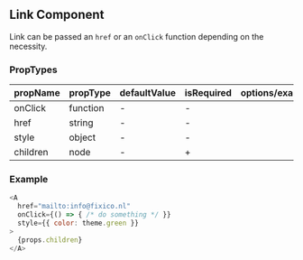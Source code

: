## Link Component

Link can be passed an `href` or an `onClick` function depending on the necessity.

### PropTypes

| propName | propType | defaultValue | isRequired | options/example |
|----------|----------|--------------|------------|---------|
| onClick  | function | -            | -          |  |
| href     | string   | -            | -          |  |
| style    | object   | -            | -          |  |
| children | node     | -            | +          |  |

### Example

``` js
<A
  href="mailto:info@fixico.nl"
  onClick={() => { /* do something */ }}
  style={{ color: theme.green }}
>
  {props.children}
</A>
```
